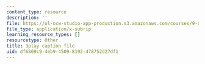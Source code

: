 ```yaml
---
content_type: resource
description: ''
file: https://ol-ocw-studio-app-production.s3.amazonaws.com/courses/9-00sc-introduction-to-psychology-fall-2011/df6869c94eb945098192478752d27df1_v4ur5mna060.srt
file_type: application/x-subrip
learning_resource_types: []
resourcetype: Other
title: 3play caption file
uid: df6869c9-4eb9-4509-8192-478752d27df1
---
```

